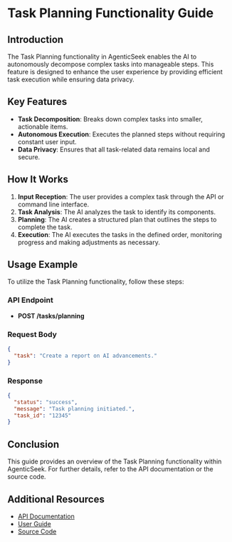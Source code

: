 # Task Planning Functionality Guide

## Introduction

The Task Planning functionality in AgenticSeek enables the AI to autonomously decompose complex tasks into manageable steps. This feature is designed to enhance the user experience by providing efficient task execution while ensuring data privacy.

## Key Features
- **Task Decomposition**: Breaks down complex tasks into smaller, actionable items.
- **Autonomous Execution**: Executes the planned steps without requiring constant user input.
- **Data Privacy**: Ensures that all task-related data remains local and secure.

## How It Works

1. **Input Reception**: The user provides a complex task through the API or command line interface.
2. **Task Analysis**: The AI analyzes the task to identify its components.
3. **Planning**: The AI creates a structured plan that outlines the steps to complete the task.
4. **Execution**: The AI executes the tasks in the defined order, monitoring progress and making adjustments as necessary.

## Usage Example

To utilize the Task Planning functionality, follow these steps:

### API Endpoint
- **POST /tasks/planning**

### Request Body
```json
{
  "task": "Create a report on AI advancements."
}
```

### Response
```json
{
  "status": "success",
  "message": "Task planning initiated.",
  "task_id": "12345"
}
```

## Conclusion

This guide provides an overview of the Task Planning functionality within AgenticSeek. For further details, refer to the API documentation or the source code.

## Additional Resources
- [API Documentation](api.md)
- [User Guide](user_guide.md)
- [Source Code](../src/sources/interaction.py)